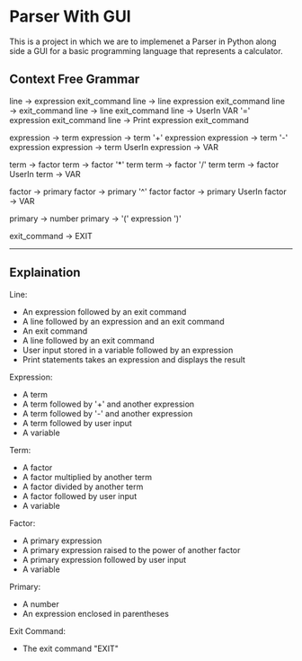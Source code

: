 # Parser With GUI
This is a project in which we are to implemenet a Parser in Python along side a GUI for a basic programming language that represents a calculator.

## Context Free Grammar

line            → expression exit_command
line            → line expression exit_command
line            → exit_command
line            → line exit_command
line            → UserIn VAR '=' expression exit_command
line            → Print expression exit_command

expression      → term
expression      → term '+' expression
expression      → term '-' expression
expression      → term UserIn
expression      → VAR

term            → factor
term            → factor '*' term
term            → factor '/' term
term            → factor UserIn
term            → VAR

factor          → primary
factor          → primary '^' factor
factor          → primary UserIn
factor          → VAR

primary         → number
primary         → '(' expression ')'

exit_command    → EXIT

***

## Explaination

Line:
- An expression followed by an exit command
- A line followed by an expression and an exit command
- An exit command
- A line followed by an exit command
- User input stored in a variable followed by an expression
- Print statements takes an expression and displays the result

Expression:
- A term
- A term followed by '+' and another expression
- A term followed by '-' and another expression
- A term followed by user input
- A variable

Term:
- A factor
- A factor multiplied by another term
- A factor divided by another term
- A factor followed by user input
- A variable

Factor:
- A primary expression
- A primary expression raised to the power of another factor
- A primary expression followed by user input
- A variable

Primary:
- A number
- An expression enclosed in parentheses

Exit Command:
- The exit command "EXIT"